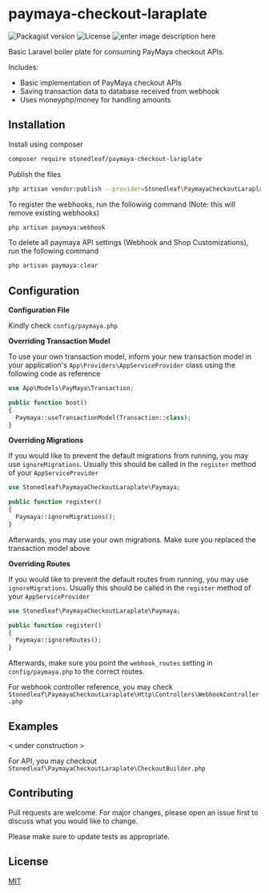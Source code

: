 
# paymaya-checkout-laraplate

![Packagist version](https://img.shields.io/packagist/v/stonedleaf/paymaya-checkout-laraplate) ![License](https://img.shields.io/packagist/l/stonedleaf/paymaya-checkout-laraplate) ![enter image description here](https://img.shields.io/packagist/dt/stonedleaf/paymaya-checkout-laraplate)

Basic Laravel boiler plate for consuming PayMaya checkout APIs.

Includes:
- Basic implementation of PayMaya checkout APIs
- Saving transaction data to database received from webhook
- Uses moneyphp/money for handling amounts

## Installation

Install using composer

```bash
composer require stonedleaf/paymaya-checkout-laraplate
```

Publish the files
```bash
php artisan vendor:publish --provider=Stonedleaf\PaymayaCheckoutLaraplate\PaymayaServiceProvider
```

To register the webhooks, run the following command (Note: this will remove existing webhooks)
```bash
php artisan paymaya:webhook
```

To delete all paymaya API settings (Webhook and Shop Customizations), run the following command
```bash
php artisan paymaya:clear
```

## Configuration

**Configuration File**

Kindly check `config/paymaya.php`

**Overriding Transaction Model**

To use your own transaction model, inform your new transaction model in your application's `App\Providers\AppServiceProvider` class using the following code as reference

  ```php
use App\Models\PayMaya\Transaction;

public function boot()
{
    Paymaya::useTransactionModel(Transaction::class);
}
```

**Overriding Migrations**

If you would like to prevent the default migrations from running, you may use `ignoreMigrations`. Usually this should be called in the `register` method of your `AppServiceProvider`

  ```php
use Stonedleaf\PaymayaCheckoutLaraplate\Paymaya;

public function register()
{
    Paymaya::ignoreMigrations();
}
```

Afterwards, you may use your own migrations. Make sure you replaced the transaction model above

**Overriding Routes**

If you would like to prevent the default routes from running, you may use `ignoreMigrations`. Usually this should be called in the `register` method of your `AppServiceProvider`

  ```php
use Stonedleaf\PaymayaCheckoutLaraplate\Paymaya;

public function register()
{
    Paymaya::ignoreRoutes();
}
```

Afterwards, make sure you point the `webhook_routes` setting in `config/paymaya.php` to the correct routes.

For webhook controller reference, you may check `Stonedleaf\PaymayaCheckoutLaraplate\Http\Controllers\WebhookController.php`

## Examples

< under construction >

For API, you may checkout `Stonedleaf\PaymayaCheckoutLaraplate\CheckoutBuilder.php`

## Contributing
Pull requests are welcome. For major changes, please open an issue first to discuss what you would like to change.

Please make sure to update tests as appropriate.

## License
[MIT](https://choosealicense.com/licenses/mit/)
